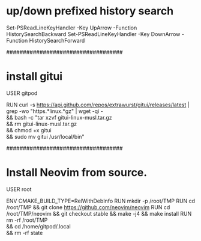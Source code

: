 
# up/down prefixed history search

Set-PSReadLineKeyHandler -Key UpArrow -Function HistorySearchBackward
Set-PSReadLineKeyHandler -Key DownArrow -Function HistorySearchForward

###################################
# install gitui

USER gitpod


RUN curl -s https://api.github.com/repos/extrawurst/gitui/releases/latest | grep -wo "https.*linux.*gz" | wget -qi - \
     && bash -c "tar xzvf gitui-linux-musl.tar.gz \
         && rm gitui-linux-musl.tar.gz \
         && chmod +x gitui \
         && sudo mv gitui /usr/local/bin"


###################################
# Install Neovim from source.

USER root

ENV CMAKE_BUILD_TYPE=RelWithDebInfo
RUN mkdir -p /root/TMP
RUN cd /root/TMP && git clone https://github.com/neovim/neovim
RUN cd /root/TMP/neovim && git checkout stable && make -j4 && make install
RUN rm -rf /root/TMP \
  && cd /home/gitpod/.local \
  && rm -rf state 